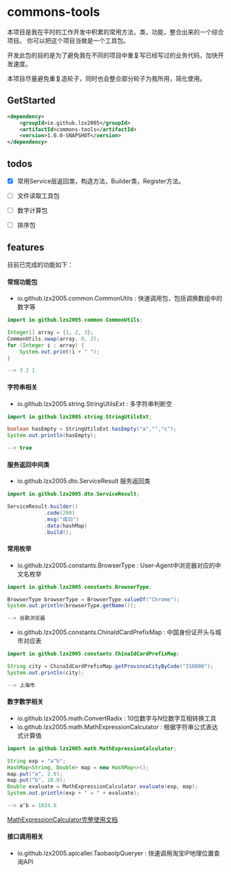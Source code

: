 # commons-tools

本项目是我在平时的工作开发中积累的常用方法，类，功能，整合出来的一个综合项目。
你可以把这个项目当做是一个工具包。

开发此包的目的是为了避免我在不同的项目中重复写已经写过的业务代码，加快开发速度。

本项目尽量避免重复造轮子，同时也会整合部分轮子为我所用，简化使用。

## GetStarted

```xml
<dependency>
    <groupId>io.github.lzx2005</groupId>
    <artifactId>commons-tools</artifactId>
    <version>1.0.0-SNAPSHOT</version>
</dependency>
```

## todos

- [X] 常用Service层返回类，构造方法，Builder类，Register方法。

- [ ] 文件读取工具包

- [ ] 数字计算包

- [ ] 排序包

## features

目前已完成的功能如下：

#### 常规功能包
- io.github.lzx2005.common.CommonUtils : 快速调用包，包括调换数组中的数字等


```java
import io.github.lzx2005.common.CommonUtils;

Integer[] array = {1, 2, 3};
CommonUtils.swap(array, 0, 2);
for (Integer i : array) {
    System.out.print(i + " ");
}

--> 3 2 1
```

#### 字符串相关
- io.github.lzx2005.string.StringUtilsExt : 多字符串判断空

```java
import io.github.lzx2005.string.StringUtilsExt;

boolean hasEmpty = StringUtilsExt.hasEmpty("a","","c");
System.out.println(hasEmpty);

--> true
```

#### 服务返回中间类

- io.github.lzx2005.dto.ServiceResult 服务返回类

```java
import io.github.lzx2005.dto.ServiceResult;

ServiceResult.builder()
            .code(200)
            .msg("成功")
            .data(hashMap)
            .build();
```

#### 常用枚举
- io.github.lzx2005.constants.BrowserType : User-Agent中浏览器对应的中文名枚举

```java
import io.github.lzx2005.constants.BrowserType;

BrowserType browserType = BrowserType.valueOf("Chrome");
System.out.println(browserType.getName());

--> 谷歌浏览器
```


- io.github.lzx2005.constants.ChinaIdCardPrefixMap : 中国身份证开头与城市对应表

```java
import io.github.lzx2005.constants.ChinaIdCardPrefixMap;

String city = ChinaIdCardPrefixMap.getProvinceCityByCode("310000");
System.out.println(city);

--> 上海市
```

#### 数字数学相关
- io.github.lzx2005.math.ConvertRadix : 10位数字与N位数字互相转换工具
- io.github.lzx2005.math.MathExpressionCalculator : 根据字符串公式表达式计算值 


```java
import io.github.lzx2005.math.MathExpressionCalculator;

String exp = "a^b";
HashMap<String, Double> map = new HashMap<>();
map.put("a", 2.0);
map.put("b", 10.0);
Double evaluate = MathExpressionCalculator.evaluate(exp, map);
System.out.println(exp + " = " + evaluate);

--> a^b = 1024.0
```
[MathExpressionCalculator完整使用文档](https://github.com/lzx2005/commons-tools/blob/master/docs/MathExpressionCalculator.md)

#### 接口调用相关
- io.github.lzx2005.apicaller.TaobaoIpQueryer : 快速调用淘宝IP地理位置查询API